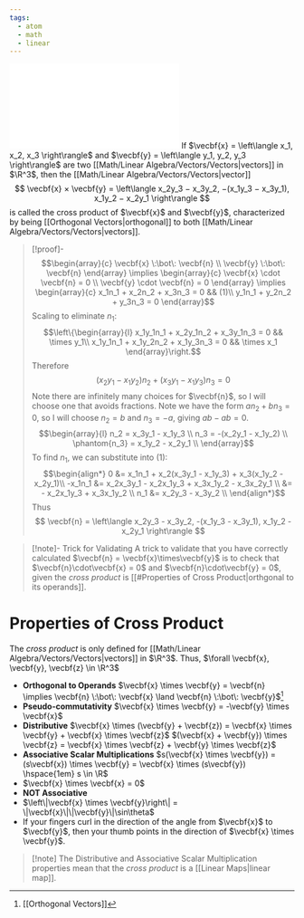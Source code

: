 ```yaml
---
tags:
  - atom
  - math
  - linear
---
```

![500|center](cross-product.excalidraw.md)
If $\vecbf{x} = \left\langle x_1, x_2, x_3 \right\rangle$ and $\vecbf{y} = \left\langle y_1, y_2, y_3 \right\rangle$ are two [[Math/Linear Algebra/Vectors/Vectors|vectors]] in $\R^3$, then the [[Math/Linear Algebra/Vectors/Vectors|vector]]
$$ \vecbf{x} × \vecbf{y} = \left\langle x_2y_3 − x_3y_2, −(x_1y_3 − x_3y_1), x_1y_2 − x_2y_1 \right\rangle $$
is called the cross product of $\vecbf{x}$ and $\vecbf{y}$, characterized by being [[Orthogonal Vectors|orthogonal]] to both [[Math/Linear Algebra/Vectors/Vectors|vectors]].
> [!proof]-
> $$\begin{array}{c} 
> 	\vecbf{x} \:\bot\: \vecbf{n} \\ 
> 	\vecbf{y} \:\bot\: \vecbf{n} 
> \end{array} \implies \begin{array}{c} 
> 	\vecbf{x} \cdot \vecbf{n} = 0 \\
> 	\vecbf{y} \cdot \vecbf{n} = 0 
> \end{array} \implies \begin{array}{c} 
> 	x_1n_1 + x_2n_2 + x_3n_3 = 0 && (1)\\
> 	y_1n_1 + y_2n_2 + y_3n_3 = 0 
> \end{array}$$
> Scaling to eliminate $n_1$:
> $$\left\{\begin{array}{l}
> 	x_1y_1n_1 + x_2y_1n_2 + x_3y_1n_3 = 0 && \times y_1\\
> 	x_1y_1n_1 + x_1y_2n_2 + x_1y_3n_3 = 0 && \times x_1
> \end{array}\right.$$
> Therefore
> $$ (x_2y_1 - x_1y_2)n_2 + (x_3y_1 - x_1y_3)n_3 = 0 $$
> Note there are infinitely many choices for $\vecbf{n}$, so I will choose one that avoids fractions. Note we have the form $an_2 + bn_3 = 0$, so I will choose $n_2 = b$ and $n_3 = -a$, giving $ab - ab = 0$. 
> $$\begin{array}{l}
> 	n_2 = x_3y_1 - x_1y_3 \\
> 	n_3 = -(x_2y_1 - x_1y_2) \\
> 	\phantom{n_3} = x_1y_2 - x_2y_1 \\
> \end{array}$$
> To find $n_1$, we can substitute into $(1)$:
> $$\begin{align*}
> 	0 &= x_1n_1 + x_2(x_3y_1 - x_1y_3) + x_3(x_1y_2 - x_2y_1)\\
> 	-x_1n_1 &= x_2x_3y_1 - x_2x_1y_3 + x_3x_1y_2 - x_3x_2y_1 \\
> 	&= - x_2x_1y_3 + x_3x_1y_2 \\
> 	n_1 &= x_2y_3 - x_3y_2 \\
> \end{align*}$$
> Thus
> $$ \vecbf{n} = \left\langle x_2y_3 - x_3y_2, -(x_1y_3 - x_3y_1), x_1y_2 - x_2y_1 \right\rangle $$

> [!note]- Trick for Validating
> A trick to validate that you have correctly calculated $\vecbf{n} = \vecbf{x}\times\vecbf{y}$ is to check that $\vecbf{n}\cdot\vecbf{x} = 0$ and $\vecbf{n}\cdot\vecbf{y} = 0$, given the *cross product* is [[#Properties of Cross Product|orthgonal to its operands]].
# Properties of Cross Product
The *cross product* is only defined for [[Math/Linear Algebra/Vectors/Vectors|vectors]] in $\R^3$. Thus, $\forall \vecbf{x}, \vecbf{y}, \vecbf{z} \in \R^3$
- **Orthogonal to Operands**
  $\vecbf{x} \times \vecbf{y} = \vecbf{n} \implies \vecbf{n} \:\bot\: \vecbf{x} \land \vecbf{n} \:\bot\: \vecbf{y}$[^1]
- **Pseudo-commutativity**
  $\vecbf{x} \times \vecbf{y} = -\vecbf{y} \times \vecbf{x}$
- **Distributive**
  $\vecbf{x} \times (\vecbf{y} + \vecbf{z}) = \vecbf{x} \times \vecbf{y} + \vecbf{x} \times \vecbf{z}$ 
  $(\vecbf{x} + \vecbf{y}) \times \vecbf{z} = \vecbf{x} \times \vecbf{z} + \vecbf{y} \times \vecbf{z}$ 
- **Associative Scalar Multiplications**
  $s(\vecbf{x} \times \vecbf{y}) = (s\vecbf{x}) \times \vecbf{y} = \vecbf{x} \times (s\vecbf{y}) \hspace{1em} s \in \R$ 
- $\vecbf{x} \times \vecbf{x} = 0$
- **NOT Associative**
- $\left\|\vecbf{x} \times \vecbf{y}\right\| = \|\vecbf{x}\|\|\vecbf{y}\|\sin\theta$
- If your fingers curl in the direction of the angle from $\vecbf{x}$ to $\vecbf{y}$, then your thumb points in the direction of $\vecbf{x} \times \vecbf{y}$.

> [!note] The Distributive and Associative Scalar Multiplication properties mean that the *cross product* is a [[Linear Maps|linear map]].

[^1]: [[Orthogonal Vectors]]

